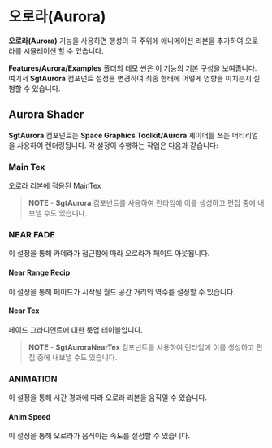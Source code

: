 # 오로라(Aurora)

**오로라(Aurora)** 기능을 사용하면 행성의 극 주위에 애니메이션 리본을 추가하여 오로라를 시뮬레이션 할 수 있습니다.

**Features/Aurora/Examples** 폴더의 데모 씬은 이 기능의 기본 구성을 보여줍니다. 여기서 **SgtAurora** 컴포넌트 설정을 변경하여 최종 형태에 어떻게 영향을 미치는지 실험할 수 있습니다.

## Aurora Shader

**SgtAurora** 컴포넌트는 **Space Graphics Toolkit/Aurora** 셰이더를 쓰는 머티리얼을 사용하여 렌더링됩니다. 각 설정이 수행하는 작업은 다음과 같습니다:

### Main Tex

오로라 리본에 적용된 MainTex

> **NOTE** - **SgtAurora** 컴포넌트를 사용하여 런타임에 이를 생성하고 편집 중에 내보낼 수도 있습니다.

### NEAR FADE

이 설정을 통해 카메라가 접근함에 따라 오로라가 페이드 아웃됩니다.

#### Near Range Recip

이 설정을 통해 페이드가 시작될 월드 공간 거리의 역수를 설정할 수 있습니다.

#### Near Tex

페이드 그라디언트에 대한 룩업 테이블입니다.

> **NOTE** - **SgtAuroraNearTex** 컴포넌트를 사용하여 런타임에 이를 생성하고 편집 중에 내보낼 수도 있습니다.

### ANIMATION

이 설정을 통해 시간 경과에 따라 오로라 리본을 움직일 수 있습니다.

#### Anim Speed

이 설정을 통해 오로라가 움직이는 속도를 설정할 수 있습니다.